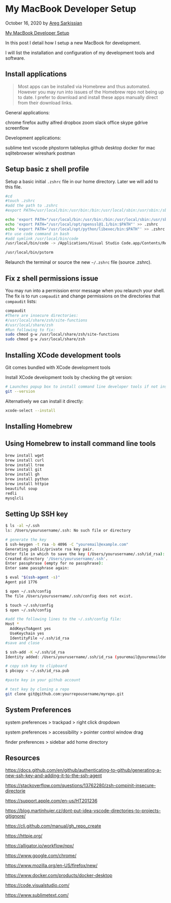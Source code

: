 # My MacBook Developer Setup

October 16, 2020 by [Areg Sarkissian](https://aregsar.com/about)

[My MacBook Developer Setup](https://aregsar.com/blog/2020/my-macbook-developer-setup)

In this post I detail how I setup a new MacBook for development.

I will list the installation and configuration of my development tools and software.

## Install applications

> Most apps can be installed via Homebrew and thus automated. However you may run into issues of the Homebrew repo not being up to date. I prefer to download and install these apps manually direct from their download links.

General applications:

chrome
firefox
authy
alfred
dropbox
zoom
slack
office
skype
gdrive
screenflow

Development applications:

sublime text
vscode
phpstorm
tableplus
github desktop
docker for mac
sqlitebrowser
wireshark
postman

## Setup basic z shell profile

Setup a basic initial `.zshrc` file in our home directory. Later we will add to this file.

```bash
#cd
#touch .zshrc
#add the path to .zshrc
#export PATH=/usr/local/bin:/usr/bin:/bin:/usr/local/sbin:/usr/sbin:/sbin

echo 'export PATH="/usr/local/bin:/usr/bin:/bin:/usr/local/sbin:/usr/sbin:/sbin"' > .zshrc
echo 'export PATH="/usr/local/opt/openssl@1.1/bin:$PATH"' >> .zshrc
echo 'export PATH="/usr/local/opt/python/libexec/bin:$PATH"' >> .zshrc
#to use code command in bash
#add symlink /usr/local/bin/code
/usr/local/bin/code -> /Applications/Visual Studio Code.app/Contents/Resources/app/bin/code

/usr/local/bin/pstorm
```

Relaunch the terminal or source the new `~/.zshrc` file (source .zshrc).

## Fix z shell permissions issue

You may run into a permission error message when you relaunch your shell.
The fix is to run `compaudit` and change permissions on the directories that `compaudit` lists:

```bash
compaudit
#There are insecure directories:
#/usr/local/share/zsh/site-functions
#/usr/local/share/zsh
#Run following to fix:
sudo chmod g-w /usr/local/share/zsh/site-functions
sudo chmod g-w /usr/local/share/zsh
```

## Installing XCode development tools

Git comes bundled with XCode development tools

Install XCode development tools by checking the git version:

```bash
# Launches popup box to install command line developer tools if not installed
git --version
```

Alternatively we can install it directly:

```bash
xcode-select --install
```

## Installing Homebrew

## Using Homebrew to install command line tools

```bash
brew install wget
brew install curl
brew install tree
brew install git
brew install gh
brew install python
brew install httpie
beautiful soup
redli
mysqlcli
```

## Setting Up SSH key

```bash
$ ls -al ~/.ssh
ls: /Users/yourusername/.ssh: No such file or directory

# generate the key
$ ssh-keygen -t rsa -b 4096 -C "youremail@example.com"
Generating public/private rsa key pair.
Enter file in which to save the key (/Users/yourusername/.ssh/id_rsa):
Created directory '/Users/yourusername/.ssh'.
Enter passphrase (empty for no passphrase):
Enter same passphrase again:

$ eval "$(ssh-agent -s)"
Agent pid 1776

$ open ~/.ssh/config
The file /Users/yourusername/.ssh/config does not exist.

$ touch ~/.ssh/config
$ open ~/.ssh/config

#add the following lines to the ~/.ssh/config file:
Host *
  AddKeysToAgent yes
  UseKeychain yes
  IdentityFile ~/.ssh/id_rsa
#save and close

$ ssh-add -K ~/.ssh/id_rsa
Identity added: /Users/yourusername/.ssh/id_rsa (youremail@youremaildomain)

# copy ssh key to clipboard
$ pbcopy < ~/.ssh/id_rsa.pub

#paste key in your github account

# test key by cloning a repo
git clone git@github.com:yourrepousername/myrepo.git
```

## System Preferences

system preferences > trackpad > right click dropdown

system preferences > accessibility > pointer control window drag

finder preferences > sidebar add home directory

## Resources

https://docs.github.com/en/github/authenticating-to-github/generating-a-new-ssh-key-and-adding-it-to-the-ssh-agent

https://stackoverflow.com/questions/13762280/zsh-compinit-insecure-directorie

https://support.apple.com/en-us/HT201236

https://blog.martinhujer.cz/dont-put-idea-vscode-directories-to-projects-gitignore/

https://cli.github.com/manual/gh_repo_create

https://httpie.org/

https://alligator.io/workflow/npx/

https://www.google.com/chrome/

https://www.mozilla.org/en-US/firefox/new/

https://www.docker.com/products/docker-desktop

https://code.visualstudio.com/

https://www.sublimetext.com/
